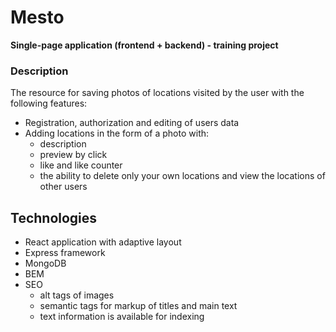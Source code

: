 # Mesto
**Single-page application (frontend + backend) - training project**

### Description
The resource for saving photos of locations visited by the user with the following features:
- Registration, authorization and editing of users data
- Adding locations in the form of a photo with:
    - description
    - preview by click
    - like and like counter
    - the ability to delete only your own locations and view the locations of other users

## Technologies
- React application with adaptive layout
- Express framework
- MongoDB
- BEM
- SEO
    - alt tags of images
    - semantic tags for markup of titles and main text
    - text information is available for indexing
